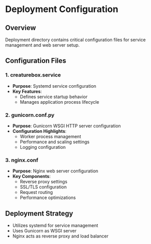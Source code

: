 # Deployment Configuration

## Overview
Deployment directory contains critical configuration files for service management and web server setup.

## Configuration Files

### 1. creaturebox.service
- **Purpose**: Systemd service configuration
- **Key Features**:
  * Defines service startup behavior
  * Manages application process lifecycle

### 2. gunicorn.conf.py
- **Purpose**: Gunicorn WSGI HTTP server configuration
- **Configuration Highlights**:
  * Worker process management
  * Performance and scaling settings
  * Logging configuration

### 3. nginx.conf
- **Purpose**: Nginx web server configuration
- **Key Components**:
  * Reverse proxy settings
  * SSL/TLS configuration
  * Request routing
  * Performance optimizations

## Deployment Strategy
- Utilizes systemd for service management
- Uses Gunicorn as WSGI server
- Nginx acts as reverse proxy and load balancer
